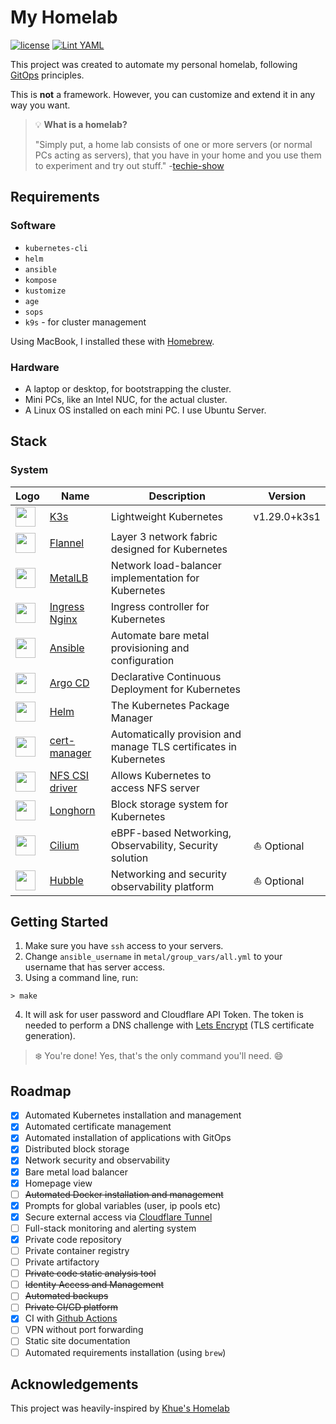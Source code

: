 # My Homelab

[![license](https://img.shields.io/github/license/khuedoan/homelab?style=flat-square&logo=gnu&logoColor=white)](https://www.gnu.org/licenses/gpl-3.0.html)
[![Lint YAML](https://github.com/mjrealm/homelab/actions/workflows/lint.yml/badge.svg?branch=main)](https://github.com/mjrealm/homelab/actions/workflows/lint.yml)

This project was created to automate my personal homelab, following [GitOps](https://codefresh.io/learn/gitops/) principles.

This is **not** a framework. However, you can customize and extend it in any way you want.

> :bulb: **What is a homelab?**
>
> "Simply put, a home lab consists of one or more servers (or normal PCs acting as servers), that you have in your home and you use them to experiment and try out stuff." -[techie-show](https://techie-show.com/home-lab-guide-basics/)

## Requirements

### Software

- `kubernetes-cli`
- `helm`
- `ansible`
- `kompose`
- `kustomize`
- `age`
- `sops`
- `k9s` - for cluster management

Using MacBook, I installed these with [Homebrew](https://brew.sh/).

### Hardware

- A laptop or desktop, for bootstrapping the cluster.
- Mini PCs, like an Intel NUC, for the actual cluster.
- A Linux OS installed on each mini PC. I use Ubuntu Server.

## Stack

### System

<table>
    <thead>
        <th>Logo</th>
        <th>Name</th>
        <th>Description</th>
        <th>Version</th>
    </thead>
    <tbody>
        <tr>
            <td><img width="32" src="https://avatars.githubusercontent.com/u/49319725"></td>
            <td><a href="https://k3s.io/">K3s</a></td>
            <td>Lightweight Kubernetes</td>
            <td>v1.29.0+k3s1</td>
        </tr>
        <tr>
            <td><img width="32" src="https://avatars.githubusercontent.com/u/78555908"></td>
            <td><a href="https://github.com/flannel-io/flannel">Flannel</a></td>
            <td>Layer 3 network fabric designed for Kubernetes</td>
            <td></td>
        </tr>
        <tr>
            <td><img width="32" src="https://avatars.githubusercontent.com/u/60239468"></td>
            <td><a href="https://metallb.universe.tf/">MetalLB</a></td>
            <td>Network load-balancer implementation for Kubernetes</td>
            <td></td>
        </tr>
        <tr>
            <td><img width="32" src="https://avatars.githubusercontent.com/u/13629408"></td>
            <td><a href="https://kubernetes.github.io/ingress-nginx/">Ingress Nginx</a></td>
            <td>Ingress controller for Kubernetes</td>
            <td></td>
        </tr>              
        <tr>
            <td><img width="32" src="https://avatars.githubusercontent.com/u/1507452"></td>
            <td><a href="https://www.ansible.com">Ansible</a></td>
            <td>Automate bare metal provisioning and configuration</td>
            <td></td>
        </tr>
        <tr>
            <td><img width="32" src="https://avatars.githubusercontent.com/u/30269780"></td>
            <td><a href="https://argo-cd.readthedocs.io/">Argo CD</a></td>
            <td>Declarative Continuous Deployment for Kubernetes</td>
            <td></td>
        </tr>
        <tr>
            <td><img width="32" src="https://avatars.githubusercontent.com/u/15859888"></td>
            <td><a href="https://helm.sh">Helm</a></td>
            <td>The Kubernetes Package Manager</td>
            <td></td>
        </tr>
        <tr>
            <td><img width="32" src="https://avatars.githubusercontent.com/u/39950598"></td>
            <td><a href="https://cert-manager.io">cert-manager</a></td>
            <td>Automatically provision and manage TLS certificates in Kubernetes</td>
            <td></td>
        </tr>
        <tr>
            <td><img width="32" src="https://avatars.githubusercontent.com/u/33050221"></td>
            <td><a href="https://github.com/kubernetes-csi/csi-driver-nfs">NFS CSI driver</a></td>
            <td>Allows Kubernetes to access NFS server</td>
            <td></td>
        </tr>        
        <tr>
            <td><img width="32" src="https://avatars.githubusercontent.com/u/51335366"></td>
            <td><a href="https://longhorn.io">Longhorn</a></td>
            <td>Block storage system for Kubernetes</td>
            <td></td>
        </tr>                
        <tr>
            <td><img width="32" src="https://avatars.githubusercontent.com/u/21054566"></td>
            <td><a href="https://cilium.io">Cilium</a></td>
            <td>eBPF-based Networking, Observability, Security solution</td>
            <td>&#9973; Optional</td>
        </tr>
        <tr>
            <td><img width="32" src="https://avatars.githubusercontent.com/u/21054566"></td>
            <td><a href="https://github.com/cilium/hubble">Hubble</a></td>
            <td>Networking and security observability platform</td>
            <td>&#9973; Optional</td>
        </tr>
    </tbody>
</table>

## Getting Started

1. Make sure you have `ssh` access to your servers.
2. Change `ansible_username` in `metal/group_vars/all.yml` to your username that has server access.
3. Using a command line, run:

```
> make
```

4. It will ask for user password and Cloudflare API Token. The token is needed to perform a DNS challenge with [Lets Encrypt](https://letsencrypt.org/docs/challenge-types/#dns-01-challenge) (TLS certificate generation).

> :snowflake: You're done! Yes, that's the only command you'll need. :smile:

## Roadmap

- [x] Automated Kubernetes installation and management
- [x] Automated certificate management
- [x] Automated installation of applications with GitOps
- [x] Distributed block storage
- [x] Network security and observability
- [x] Bare metal load balancer
- [x] Homepage view
- [ ] ~~Automated Docker installation and management~~
- [x] Prompts for global variables (user, ip pools etc)
- [x] Secure external access via [Cloudflare Tunnel](https://www.cloudflare.com/products/tunnel/)
- [ ] Full-stack monitoring and alerting system
- [x] Private code repository
- [ ] Private container registry
- [ ] Private artifactory
- [ ] ~~Private code static analysis tool~~
- [ ] ~~Identity Access and Management~~
- [ ] ~~Automated backups~~
- [ ] ~~Private CI/CD platform~~
- [x] CI with [Github Actions](https://github.com/features/actions)
- [ ] VPN without port forwarding
- [ ] Static site documentation
- [ ] Automated requirements installation (using `brew`)

## Acknowledgements

This project was heavily-inspired by [Khue's Homelab](https://homelab.khuedoan.com/)
